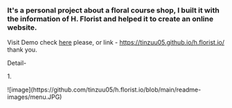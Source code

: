 <h3>It's a personal project about a floral course shop, I built it with the information of H. Florist and helped it to create an online website.</h3>

Visit Demo check <a href="https://tinzuu05.github.io/h.florist.io/">here</a> please, or link - https://tinzuu05.github.io/h.florist.io/
thank you.

Detail-

<p>1.</p>
![image](https://github.com/tinzuu05/h.florist.io/blob/main/readme-images/menu.JPG)
